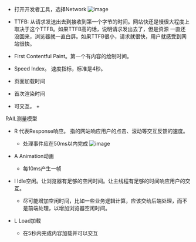 - 打开开发者工具，选择Network
![image](https://github.com/lizuncong/Front-End-Development-Notes/blob/master/resource/performance-01.png)


- TTFB: 从请求发送出去到接收到第一个字节的时间。网站快还是慢很大程度上取决于这个TTFB。如果TTFB高的话，说明请求发出去了，但是资源
一直还没回来，浏览器就一直白屏。如果TTFB很小，请求就很快，用户就感受到网站很快。

- First Contentful Paint。第一个有内容的绘制时间。
- Speed Index。 速度指标，标准是4秒。
- 页面加载时间
- 首次渲染时间
- 可交互。
    + 
    
    


RAIL测量模型
- R 代表Response响应。 指的网站响应用户的点击、滚动等交互反馈的速度。
    + 处理事件应在50ms以内完成
    ![image](https://github.com/lizuncong/Front-End-Development-Notes/blob/master/resource/performance-02.png)
    
- A Animation动画
    + 每10ms产生一帧
    
- I Idle空闲。让浏览器有足够的空闲时间。让主线程有足够的时间响应用户的交互。
    + 尽可能增加空闲时间，比如一些业务逻辑计算，应该交给后端处理，而不是前端处理，以增加浏览器空闲时间。

- L Load加载
    + 在5秒内完成内容加载并可以交互

